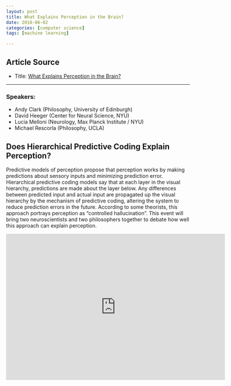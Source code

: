 ```yaml
---
layout: post
title: What Explains Perception in the Brain?
date: 2018-06-02
categories: [computer science]
tags: [machine learning]

---
```


## Article Source
* Title: [What Explains Perception in the Brain?](https://www.youtube.com/watch?v=LWZvp_3M7Ho)

---

### Speakers:
* Andy Clark (Philosophy, University of Edinburgh) 
* David Heeger (Center for Neural Science, NYU) 
* Lucia Melloni (Neurology, Max Planck Institute / NYU)
* Michael Rescorla (Philosophy, UCLA) 

## Does Hierarchical Predictive Coding Explain Perception?

Predictive models of perception propose that perception works by making predictions about sensory inputs and minimizing prediction error. Hierarchical predictive coding models say that at each layer in the visual hierarchy, predictions are made about the layer below. Any differences between predicted input and actual input are propagated up the visual hierarchy by the mechanism of predictive coding, altering the system to reduce prediction errors in the future. According to some theorists, this approach portrays perception as “controlled hallucination”. This event will bring two neuroscientists and two philosophers together to debate how well this approach can explain perception.


<iframe width="600" height="400" src="https://www.youtube.com/embed/LWZvp_3M7Ho" frameborder="0" allow="autoplay; encrypted-media" allowfullscreen></iframe>
